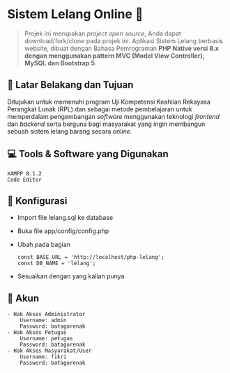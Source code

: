 # Sistem Lelang Online :handbag:

> Projek ini merupakan _project open source_, Anda dapat download/fork/clone pada projek ini.
> Aplikasi Sistem Lelang berbasis website, dibuat dengan Bahasa Pemrograman **PHP Native versi 8.x dengan menggunakan pattern MVC (Model View Controller), MySQL dan Bootstrap 5**.

## 🤔 Latar Belakang dan Tujuan

Ditujukan untuk memenuhi program Uji Kompetensi Keahlian Rekayasa Perangkat Lunak (RPL) dan sebagai metode pembelajaran untuk memperdalam pengembangan _software_ menggunakan teknologi _frontend_ dan _backend_ serta berguna bagi masyarakat yang ingin membangun sebuah sistem lelang barang secara _online_.

## 💻 Tools & Software yang Digunakan

    XAMPP 8.1.2
    Code Editor

## 🔧 Konfigurasi

- Import file lelang.sql ke database
- Buka file app/config/config.php
- Ubah pada bagian

      const BASE_URL = 'http://localhost/php-lelang';
      const DB_NAME = 'lelang';

- Sesuaikan dengan yang kalian punya

## :man: Akun

    - Hak Akses Administrator
    	Username: admin
    	Password: batagorenak
    - Hak Akses Petugas
    	Username: petugas
    	Password: batagorenak
    - Hak Akses Masyarakat/User
    	Username: fikri
    	Password: batagorenak